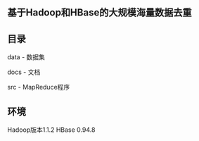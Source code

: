 ## 基于Hadoop和HBase的大规模海量数据去重

## 目录

data - 数据集

docs - 文档

src - MapReduce程序

## 环境

Hadoop版本1.1.2
HBase 0.94.8